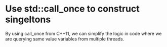 # Use std::call_once to construct singeltons

By using call_once from C++11, we can simplify the logic in code where we are querying same value variables from multiple threads.

